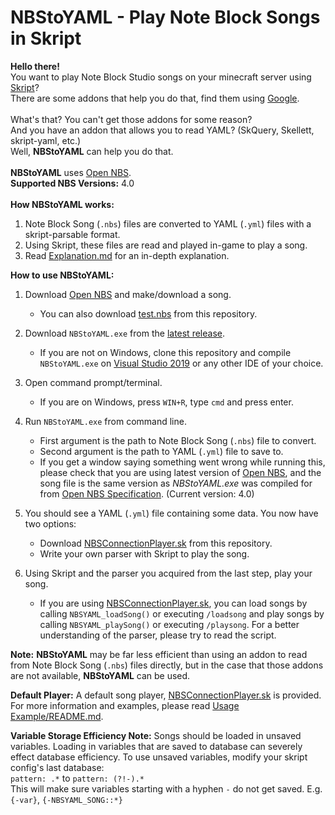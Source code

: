 # NBStoYAML - Play Note Block Songs in Skript

**Hello there!** <br />
You want to play Note Block Studio songs on your minecraft server using [Skript](https://github.com/SkriptLang/Skript)? <br />
There are some addons that help you do that, find them using [Google](https://www.google.com). <br />
<br />
What's that? You can't get those addons for some reason? <br />
And you have an addon that allows you to read YAML? (SkQuery, Skellett, skript-yaml, etc.) <br />
Well, **NBStoYAML** can help you do that. <br />
<br />
**NBStoYAML** uses [Open NBS](https://opennbs.org). <br />
**Supported NBS Versions:** 4.0 <br />
<br />
**How NBStoYAML works:**
1. Note Block Song (`.nbs`) files are converted to YAML (`.yml`) files with a skript-parsable format.
1. Using Skript, these files are read and played in-game to play a song.<br />
1. Read [Explanation.md](https://github.com/CreepahGIT/NBStoYAML/blob/master/Explanation.md) for an in-depth explanation.

**How to use NBStoYAML:**
1. Download [Open NBS](https://opennbs.org) and make/download a song.
    * You can also download [test.nbs](https://github.com/CreepahGIT/NBStoYAML/blob/master/Usage%20Example/test.yml) from this repository.

1. Download `NBStoYAML.exe` from the [latest release](https://github.com/CreepahGIT/NBStoYAML/releases/latest).
    * If you are not on Windows, clone this repository and compile `NBStoYAML.exe` on [Visual Studio 2019](https://visualstudio.microsoft.com) or any other IDE of your choice.
1. Open command prompt/terminal.
    * If you are on Windows, press `WIN+R`, type `cmd` and press enter.
1. Run `NBStoYAML.exe` from command line.
    * First argument is the path to Note Block Song (`.nbs`) file to convert.
    * Second argument is the path to YAML (`.yml`) file to save to.
    * If you get a window saying something went wrong while running this, please check that you are using latest version of [Open NBS](https://opennbs.org), and the song file is the same version as *NBStoYAML.exe* was compiled for from [Open NBS Specification](https://opennbs.org/nbs). (Current version: 4.0)
1. You should see a YAML (`.yml`) file containing some data. You now have two options:
    * Download [NBSConnectionPlayer.sk](https://github.com/CreepahGIT/NBStoYAML/blob/master/Usage%20Example/NBSConnectionPlayer.sk) from this repository.
    * Write your own parser with Skript to play the song.
1. Using Skript and the parser you acquired from the last step, play your song.
    * If you are using [NBSConnectionPlayer.sk](https://github.com/CreepahGIT/NBStoYAML/blob/master/Usage%20Example/NBSConnectionPlayer.sk), you can load songs by calling `NBSYAML_loadSong()` or executing `/loadsong` and play songs by calling `NBSYAML_playSong()` or executing `/playsong`. For a better understanding of the parser, please try to read the script.<br />
  
**Note:** **NBStoYAML** may be far less efficient than using an addon to read from Note Block Song (`.nbs`) files directly, but in the case that those addons are not available, **NBStoYAML** can be used.<br />
  
**Default Player:** A default song player, [NBSConnectionPlayer.sk](https://github.com/CreepahGIT/NBStoYAML/blob/master/Usage%20Example/NBSConnectionPlayer.sk) is provided. For more information and examples, please read [Usage Example/README.md](https://github.com/CreepahGIT/NBStoYAML/blob/master/Usage%20Example/README.md).

**Variable Storage Efficiency Note:** Songs should be loaded in unsaved variables. Loading in variables that are saved to database can severely effect database efficiency. To use unsaved variables, modify your skript config's last database:<br>
`pattern: .*` to `pattern: (?!-).*`<br>
This will make sure variables starting with a hyphen `-` do not get saved. E.g. `{-var}`, `{-NBSYAML_SONG::*}`

